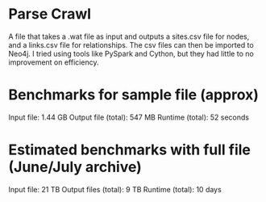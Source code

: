 # Parse Crawl
A file that takes a .wat file as input and outputs a sites.csv file for nodes, and a links.csv file for relationships.
The csv files can then be imported to Neo4j.
I tried using tools like PySpark and Cython, but they had little to no improvement on efficiency.
# Benchmarks for sample file (approx)
Input file: 1.44 GB
Output file (total): 547 MB
Runtime (total): 52 seconds
# Estimated benchmarks with full file (June/July archive)
Input file: 21 TB
Output files (total): 9 TB
Runtime (total): 10 days
